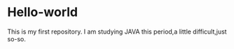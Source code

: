 # Hello-world
This is my first repository.
I am studying JAVA this period,a little difficult,just so-so.

